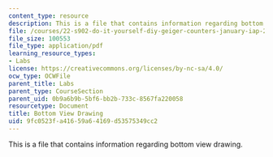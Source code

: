 ```yaml
---
content_type: resource
description: This is a file that contains information regarding bottom view drawing.
file: /courses/22-s902-do-it-yourself-diy-geiger-counters-january-iap-2015/9fc0523fa41659a64169d53575349cc2_MIT22_S902IAP15_casebtm.pdf
file_size: 100553
file_type: application/pdf
learning_resource_types:
- Labs
license: https://creativecommons.org/licenses/by-nc-sa/4.0/
ocw_type: OCWFile
parent_title: Labs
parent_type: CourseSection
parent_uid: 0b9a6b9b-5bf6-bb2b-733c-8567fa220058
resourcetype: Document
title: Bottom View Drawing
uid: 9fc0523f-a416-59a6-4169-d53575349cc2
---
```

This is a file that contains information regarding bottom view drawing.